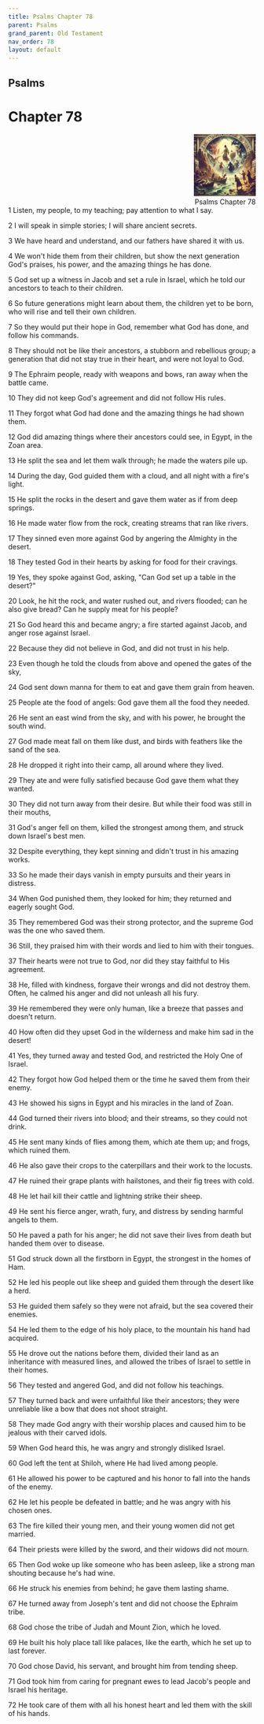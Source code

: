 ```yaml
---
title: Psalms Chapter 78
parent: Psalms
grand_parent: Old Testament
nav_order: 78
layout: default
---
```


## Psalms

# Chapter 78

<div style="clear: both; text-align: right;">
    <img src="/assets/Image/Psalms/500/78.jpg" alt="Psalms Chapter 78" class="chapter-image" style="max-width: 25%; height: auto;"/>
    <figcaption style="font-size: 14px;">Psalms Chapter 78</figcaption>
</div>
1 Listen, my people, to my teaching; pay attention to what I say.

2 I will speak in simple stories; I will share ancient secrets.

3 We have heard and understand, and our fathers have shared it with us.

4 We won't hide them from their children, but show the next generation God's praises, his power, and the amazing things he has done.

5 God set up a witness in Jacob and set a rule in Israel, which he told our ancestors to teach to their children.

6 So future generations might learn about them, the children yet to be born, who will rise and tell their own children.

7 So they would put their hope in God, remember what God has done, and follow his commands.

8 They should not be like their ancestors, a stubborn and rebellious group; a generation that did not stay true in their heart, and were not loyal to God.

9 The Ephraim people, ready with weapons and bows, ran away when the battle came.

10 They did not keep God's agreement and did not follow His rules.

11 They forgot what God had done and the amazing things he had shown them.

12 God did amazing things where their ancestors could see, in Egypt, in the Zoan area.

13 He split the sea and let them walk through; he made the waters pile up.

14 During the day, God guided them with a cloud, and all night with a fire's light.

15 He split the rocks in the desert and gave them water as if from deep springs.

16 He made water flow from the rock, creating streams that ran like rivers.

17 They sinned even more against God by angering the Almighty in the desert.

18 They tested God in their hearts by asking for food for their cravings.

19 Yes, they spoke against God, asking, "Can God set up a table in the desert?"

20 Look, he hit the rock, and water rushed out, and rivers flooded; can he also give bread? Can he supply meat for his people?

21 So God heard this and became angry; a fire started against Jacob, and anger rose against Israel.

22 Because they did not believe in God, and did not trust in his help.

23 Even though he told the clouds from above and opened the gates of the sky,

24 God sent down manna for them to eat and gave them grain from heaven.

25 People ate the food of angels: God gave them all the food they needed.

26 He sent an east wind from the sky, and with his power, he brought the south wind.

27 God made meat fall on them like dust, and birds with feathers like the sand of the sea.

28 He dropped it right into their camp, all around where they lived.

29 They ate and were fully satisfied because God gave them what they wanted.

30 They did not turn away from their desire. But while their food was still in their mouths,

31 God's anger fell on them, killed the strongest among them, and struck down Israel's best men.

32 Despite everything, they kept sinning and didn't trust in his amazing works.

33 So he made their days vanish in empty pursuits and their years in distress.

34 When God punished them, they looked for him; they returned and eagerly sought God.

35 They remembered God was their strong protector, and the supreme God was the one who saved them.

36 Still, they praised him with their words and lied to him with their tongues.

37 Their hearts were not true to God, nor did they stay faithful to His agreement.

38 He, filled with kindness, forgave their wrongs and did not destroy them. Often, he calmed his anger and did not unleash all his fury.

39 He remembered they were only human, like a breeze that passes and doesn't return.

40 How often did they upset God in the wilderness and make him sad in the desert!

41 Yes, they turned away and tested God, and restricted the Holy One of Israel.

42 They forgot how God helped them or the time he saved them from their enemy.

43 He showed his signs in Egypt and his miracles in the land of Zoan.

44 God turned their rivers into blood; and their streams, so they could not drink.

45 He sent many kinds of flies among them, which ate them up; and frogs, which ruined them.

46 He also gave their crops to the caterpillars and their work to the locusts.

47 He ruined their grape plants with hailstones, and their fig trees with cold.

48 He let hail kill their cattle and lightning strike their sheep.

49 He sent his fierce anger, wrath, fury, and distress by sending harmful angels to them.

50 He paved a path for his anger; he did not save their lives from death but handed them over to disease.

51 God struck down all the firstborn in Egypt, the strongest in the homes of Ham.

52 He led his people out like sheep and guided them through the desert like a herd.

53 He guided them safely so they were not afraid, but the sea covered their enemies.

54 He led them to the edge of his holy place, to the mountain his hand had acquired.

55 He drove out the nations before them, divided their land as an inheritance with measured lines, and allowed the tribes of Israel to settle in their homes.

56 They tested and angered God, and did not follow his teachings.

57 They turned back and were unfaithful like their ancestors; they were unreliable like a bow that does not shoot straight.

58 They made God angry with their worship places and caused him to be jealous with their carved idols.

59 When God heard this, he was angry and strongly disliked Israel.

60 God left the tent at Shiloh, where He had lived among people.

61 He allowed his power to be captured and his honor to fall into the hands of the enemy.

62 He let his people be defeated in battle; and he was angry with his chosen ones.

63 The fire killed their young men, and their young women did not get married.

64 Their priests were killed by the sword, and their widows did not mourn.

65 Then God woke up like someone who has been asleep, like a strong man shouting because he's had wine.

66 He struck his enemies from behind; he gave them lasting shame.

67 He turned away from Joseph's tent and did not choose the Ephraim tribe.

68 God chose the tribe of Judah and Mount Zion, which he loved.

69 He built his holy place tall like palaces, like the earth, which he set up to last forever.

70 God chose David, his servant, and brought him from tending sheep.

71 God took him from caring for pregnant ewes to lead Jacob's people and Israel his heritage.

72 He took care of them with all his honest heart and led them with the skill of his hands.


